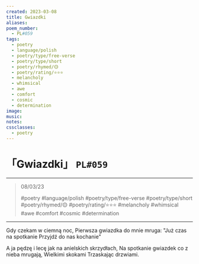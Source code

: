 ```yaml
---
created: 2023-03-08
title: Gwiazdki
aliases:
poem_number:
  - PL#059
tags:
  - poetry
  - language/polish
  - poetry/type/free-verse
  - poetry/type/short
  - poetry/rhymed/🟡
  - poetry/rating/⭐⭐⭐
  - melancholy
  - whimsical
  - awe
  - comfort
  - cosmic
  - determination
image:
music:
notes:
cssclasses:
  - poetry
---
```

# 「Gwiazdki」 `PL#059`

---

> 08/03/23
> 
> #poetry 
> #language/polish 
> #poetry/type/free-verse #poetry/type/short 
> #poetry/rhymed/🟡 
> #poetry/rating/⭐⭐⭐ 
> #melancholy #whimsical #awe #comfort #cosmic #determination 

---

Gdy czekam w ciemną noc,
Pierwsza gwiazdka do mnie mruga:
"Już czas na spotkanie
Przyjdź do nas kochanie"

A ja pędzę i lecę jak na anielskich skrzydłach,
Na spotkanie gwiazdek co z nieba mrugają,
Wielkimi skokami
Trzaskając drzwiami.

